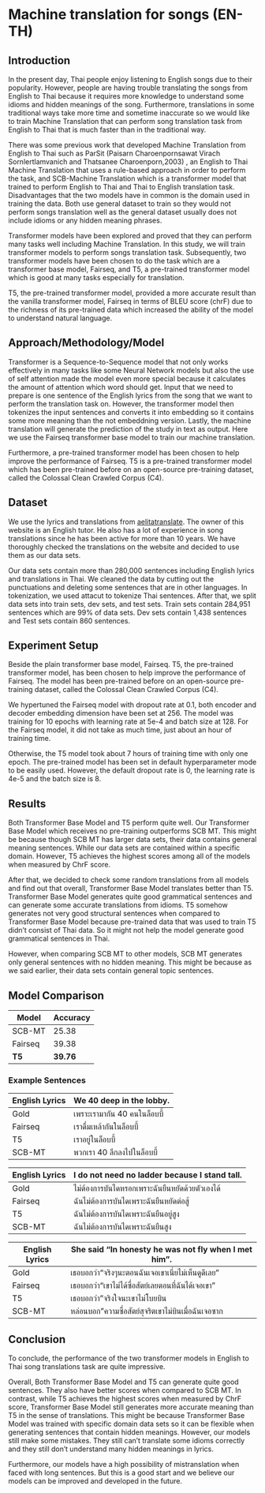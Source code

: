 # Machine translation for songs (EN-TH)
 
## Introduction
<p>In the present day, Thai people enjoy listening to English songs due to their popularity. However, people are having trouble translating the songs from English to Thai because it requires more knowledge to understand some idioms and hidden meanings of the song. Furthermore, translations in some traditional ways take more time and sometime inaccurate so we would like to train Machine Translation that can perform song translation task from English to Thai that is much faster than in the traditional way. 

<p>There was some previous work that developed Machine Translation from English to Thai such as ParSit (Paisarn Charoenpornsawat Virach Sornlertlamvanich and Thatsanee Charoenporn,2003) , an English to Thai Machine Translation that uses a rule-based approach in order to perform the task, and SCB-Machine Translation which is a transformer model that trained to perform English to Thai and Thai to English translation task. Disadvantages that the two models have in common is the domain used in training the data. Both use general dataset to train so they would not perform songs translation well as the general dataset usually does not include idioms or any hidden meaning phrases.

<p>Transformer models have been explored and proved that they can perform many tasks well including Machine Translation. In this study, we will train transformer models to perform songs translation task. Subsequently, two transformer models have been chosen to do the task which are a transformer base model, Fairseq, and T5, a pre-trained transformer model which is good at many tasks especially for translation.

<p>T5, the pre-trained transformer model, provided a more accurate result than the vanilla transformer model, Fairseq in terms of BLEU score (chrF) due to the richness of its pre-trained data which increased the ability of the model to understand natural language.

## Approach/Methodology/Model
<p>Transformer is a Sequence-to-Sequence model that not only works effectively in many tasks like some Neural Network models but also the use of self attention made the model even more special because it calculates the amount of attention which word should get. Input that we need to prepare is one sentence of the English lyrics from the song that we want to perform the translation task on. However, the transformer model then tokenizes the input sentences and converts it into embedding so it contains some more meaning than the not embeddning version. Lastly, the machine translation will generate the prediction of the study in text  as output. Here we use the Fairseq transformer base model to train our machine translation.

<p>Furthermore, a pre-trained transformer model has been chosen to help improve the performance of Fairseq. T5 is a pre-trained transformer model which has been pre-trained before on an open-source pre-training dataset, called the Colossal Clean Crawled Corpus (C4).

## Dataset
<p>We use the lyrics and translations from <a href='https://www.aelitaxtranslate.com'>aelitatranslate</a>. The owner of this website is an English tutor. He also has a lot of experience in song translations since he has been active for more than 10 years. We have thoroughly checked the translations on the website and decided to use them as our data sets.

<p>Our data sets contain more than 280,000 sentences including English lyrics and translations in Thai. We cleaned the data by cutting out the punctuations and deleting some sentences that are in other languages. In tokenization, we used attacut to tokenize Thai sentences. After that, we split data sets into train sets, dev sets, and test sets. Train sets contain 284,951 sentences which are 99% of data sets. Dev sets contain 1,438 sentences and Test sets contain 860 sentences.

## Experiment Setup
<p>Beside the plain transformer base model, Fairseq. T5, the pre-trained transformer model, has been chosen to help improve the performance of Fairseq. The model has been pre-trained before on an open-source pre-training dataset, called the Colossal Clean Crawled Corpus (C4). 

<p>We hypertuned the Fairseq model with dropout rate at 0.1, both encoder and decoder embedding dimension have been set at 256. The model was training for 10 epochs with learning rate at 5e-4 and batch size at 128. For the Fairseq model, it did not take as much time, just about an hour of training time.
<p>Otherwise, the T5 model took about 7 hours of training time with only one epoch. The pre-trained model has been set in default hyperparameter mode to be easily used. However, the default dropout rate is 0, the learning rate is 4e-5 and the batch size is 8.

## Results
<p>Both Transformer Base Model and T5 perform quite well. Our Transformer Base Model which receives no pre-training outperforms SCB MT. This might be because though SCB MT has larger data sets, their data contains general meaning sentences. While our data sets are contained within a specific domain. However, T5 achieves the highest scores among all of the models when measured by ChrF score. 

<p>After that, we decided to check some random translations from all models and find out that overall, Transformer Base Model translates better than T5. Transformer Base Model generates quite good grammatical sentences and can generate some accurate translations from idioms. T5 somehow generates not very good structural sentences when compared to Transformer Base Model because pre-trained data that was used to train T5 didn’t consist of Thai data. So it might not help the model generate good grammatical sentences in Thai. 
<p>However, when comparing SCB MT to other models, SCB MT generates only general sentences with no hidden meaning. This might be because as we said earlier, their data sets contain general topic sentences.
 
## Model Comparison
| Model | Accuracy |
|-----------| ----------|
|SCB-MT |25.38|
| Fairseq | 39.38|
| **T5** | **39.76** |

### Example Sentences
| English Lyrics |We 40 deep in the lobby.|
|-----------| ----------|
| Gold |เพราะเรามากัน 40 คนในล็อบบี้|
| Fairseq |เราดื่มเหล้ากันในล็อบบี้|
| T5 |เราอยู่ในล็อบบี้|
| SCB-MT |พวกเรา 40 ลึกลงไปในล็อบบี้|
 
| English Lyrics | I do not need no ladder because I stand tall. |
|-----------| ----------|
| Gold |ไม่ต้องการบันไดหรอกเพราะฉันยืนหยัดด้วยตัวเองได้|
| Fairseq |ฉันไม่ต้องการบันไดเพราะฉันยืนหยัดต่อสู้|
| T5 |ฉันไม่ต้องการบันไดเพราะฉันยืนอยู่สูง|
| SCB-MT |ฉันไม่ต้องการบันไดเพราะฉันยืนสูง|
 

| English Lyrics | She said “In honesty he was not fly when I met him”. |
|-----------| ----------|
| Gold |เธอบอกว่า“จริงๆนะตอนฉันเจอเขาเนี่ยไม่เห็นดูดีเลย”|
| Fairseq |เธอบอกว่า“เขาไม่ได้ซื่อสัตย์เลยตอนที่ฉันได้เจอเขา”|
| T5 |เธอบอกว่า”จริงใจนะเขาไม่โบยบิน|
| SCB-MT |หล่อนบอก”ความซื่อสัตย์สุจริตเขาไม่บินเมื่อฉันเจอซาก|
 
## Conclusion
<p>To conclude, the performance of the two transformer models in English to Thai song translations task are quite impressive. 
<p>Overall, Both Transformer Base Model and T5 can generate quite good sentences. They also have better scores when compared to SCB MT. In contrast, while T5 achieves the highest scores when measured by ChrF score, Transformer Base Model still generates more accurate meaning than T5 in the sense of translations. This might be because Transformer Base Model was trained with specific domain data sets so it can be flexible when generating sentences that contain hidden meanings.  However, our models still make some mistakes. They still can’t translate some idioms correctly and they still don’t understand many hidden meanings in lyrics. 

<p>Furthermore, our models have a high possibility of mistranslation when faced with long sentences. But this is a good start and we believe our models can be improved and developed in the future.

